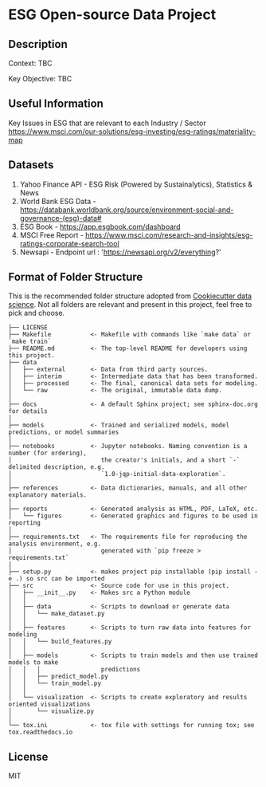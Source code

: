 # ESG Open-source Data Project

## Description

Context: TBC


Key Objective: TBC


## Useful Information 
Key Issues in ESG that are relevant to each Industry / Sector
https://www.msci.com/our-solutions/esg-investing/esg-ratings/materiality-map


## Datasets

1. Yahoo Finance API - ESG Risk (Powered by Sustainalytics), Statistics & News 
2. World Bank ESG Data - https://databank.worldbank.org/source/environment-social-and-governance-(esg)-data#
3. ESG Book - https://app.esgbook.com/dashboard
4. MSCI Free Report - https://www.msci.com/research-and-insights/esg-ratings-corporate-search-tool
5. Newsapi - Endpoint url : 'https://newsapi.org/v2/everything?'



## Format of Folder Structure

This is the recommended folder structure adopted from [Cookiecutter data science](https://github.com/drivendata/cookiecutter-data-science). Not all folders are relevant and present in this project, feel free to pick and choose.

```
├── LICENSE
├── Makefile           <- Makefile with commands like `make data` or `make train`
├── README.md          <- The top-level README for developers using this project.
├── data
│   ├── external       <- Data from third party sources.
│   ├── interim        <- Intermediate data that has been transformed.
│   ├── processed      <- The final, canonical data sets for modeling.
│   └── raw            <- The original, immutable data dump.
│
├── docs               <- A default Sphinx project; see sphinx-doc.org for details
│
├── models             <- Trained and serialized models, model predictions, or model summaries
│
├── notebooks          <- Jupyter notebooks. Naming convention is a number (for ordering),
│                         the creator's initials, and a short `-` delimited description, e.g.
│                         `1.0-jqp-initial-data-exploration`.
│
├── references         <- Data dictionaries, manuals, and all other explanatory materials.
│
├── reports            <- Generated analysis as HTML, PDF, LaTeX, etc.
│   └── figures        <- Generated graphics and figures to be used in reporting
│
├── requirements.txt   <- The requirements file for reproducing the analysis environment, e.g.
│                         generated with `pip freeze > requirements.txt`
│
├── setup.py           <- makes project pip installable (pip install -e .) so src can be imported
├── src                <- Source code for use in this project.
│   ├── __init__.py    <- Makes src a Python module
│   │
│   ├── data           <- Scripts to download or generate data
│   │   └── make_dataset.py
│   │
│   ├── features       <- Scripts to turn raw data into features for modeling
│   │   └── build_features.py
│   │
│   ├── models         <- Scripts to train models and then use trained models to make
│   │   │                 predictions
│   │   ├── predict_model.py
│   │   └── train_model.py
│   │
│   └── visualization  <- Scripts to create exploratory and results oriented visualizations
│       └── visualize.py
│
└── tox.ini            <- tox file with settings for running tox; see tox.readthedocs.io
```

## License

MIT
